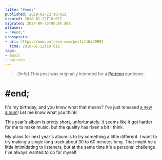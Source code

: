 ```yaml
---
title: "#end;"
published: 2018-01-22T18:01Z
created: 2018-01-22T18:01Z
migrated: 2024-09-25T00:04:50Z
aliases:
- "#end;"
crossposts:
- url: https://www.patreon.com/posts/16529984
  time: 2018-01-22T18:01Z
tags:
- music
- patreon
---
```


> [!info]
> This post was originally intended for a [Patreon](../tags/patreon.md) audience.

# \#end;

It's my birthday, and you know what that means? I've just released [a new album](http://exodrifter.bandcamp.com/album/end)! Let me know what you think!

This year's album is pretty short, unfortunately. It seems like it got harder for me to make music, but the quality has risen a bit I think.

My plans for next year's album is to try something a little different. I want to try making a single long track about 30 to 60 minutes long. That might be a little intimidating to listeners, but at the same time it's a personal challenge I've always wanted to do for myself.
